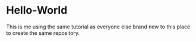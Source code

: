 # Hello-World
This is me using the same tutorial as everyone else brand new to this place to create the same repository.
